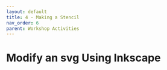 ```yaml
---
layout: default
title: 4 - Making a Stencil
nav_order: 6
parent: Workshop Activities
---
```


# Modify an svg Using Inkscape
